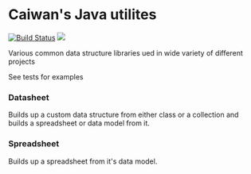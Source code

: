 # Caiwan's Java utilites[![Build Status](https://travis-ci.org/caiwan/cai-utils.svg?branch=master)](https://travis-ci.org/caiwan/cai-utils)[![](https://jitpack.io/v/caiwan/cai-utils.svg)](https://jitpack.io/#caiwan/cai-utils)Various common data structure libraries ued in wide variety of different projectsSee tests for examples### DatasheetBuilds up a custom data structure from either class or a collection and builds a spreadsheet or data model from it.### SpreadsheetBuilds up a spreadsheet from it's data model.